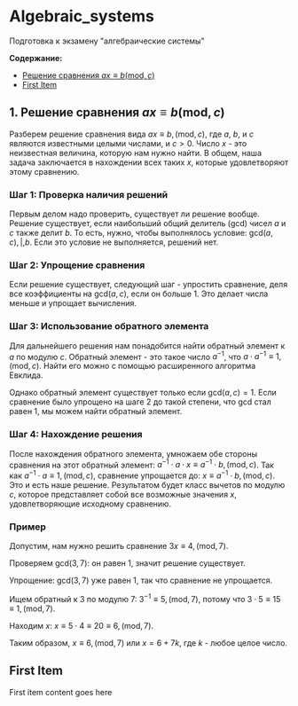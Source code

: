 # Algebraic_systems
Подготовка к экзамену "алгебраические системы"

 **Содержание:**
 - [Решение сравнения $ax \equiv b (\text{mod} , c)$](#item-one)
 - [First Item](#item-two)

 <a id="item-one"></a>
## 1. Решение сравнения $ax \equiv b (\text{mod} , c)$

Разберем решение сравнения вида $ax \equiv b , (\text{mod} , c)$, где $a$, $b$, и $c$ являются известными целыми числами, и $c > 0$. Число $x$ - это неизвестная величина, которую нам нужно найти. В общем, наша задача заключается в нахождении всех таких $x$, которые удовлетворяют этому сравнению.

### Шаг 1: Проверка наличия решений
Первым делом надо проверить, существует ли решение вообще. Решение существует, если наибольший общий делитель (gcd) чисел $a$ и $c$ также делит $b$. То есть, нужно, чтобы выполнялось условие: $\text{gcd}(a, c) ,|, b$. Если это условие не выполняется, решений нет.

### Шаг 2: Упрощение сравнения
Если решение существует, следующий шаг - упростить сравнение, деля все коэффициенты на $\text{gcd}(a, c)$, если он больше 1. Это делает числа меньше и упрощает вычисления.

### Шаг 3: Использование обратного элемента
Для дальнейшего решения нам понадобится найти обратный элемент к $a$ по модулю $c$. Обратный элемент - это такое число $a^{-1}$, что $a \cdot a^{-1} \equiv 1 , (\text{mod} , c)$. Найти его можно с помощью расширенного алгоритма Евклида.

Однако обратный элемент существует только если $\text{gcd}(a, c) = 1$. Если сравнение было упрощено на шаге 2 до такой степени, что $\text{gcd}$ стал равен 1, мы можем найти обратный элемент.

### Шаг 4: Нахождение решения
После нахождения обратного элемента, умножаем обе стороны сравнения на этот обратный элемент: $a^{-1} \cdot a \cdot x \equiv a^{-1} \cdot b , (\text{mod} , c)$. Так как $a^{-1} \cdot a \equiv 1 , (\text{mod} , c)$, сравнение упрощается до: $x \equiv a^{-1} \cdot b , (\text{mod} , c)$. Это и есть наше решение. Результатом будет класс вычетов по модулю $c$, которое представляет собой все возможные значения $x$, удовлетворяющие исходному сравнению.

### Пример
Допустим, нам нужно решить сравнение $3x \equiv 4 , (\text{mod} , 7)$.

Проверяем $\text{gcd}(3, 7)$: он равен 1, значит решение существует.

Упрощение: $\text{gcd}(3, 7)$ уже равен 1, так что сравнение не упрощается.

Ищем обратный к 3 по модулю 7: $3^{-1} \equiv 5 , (\text{mod} , 7)$, потому что $3 \cdot 5 \equiv 15 \equiv 1 , (\text{mod} , 7)$.

Находим $x$: $x \equiv 5 \cdot 4 \equiv 20 \equiv 6 , (\text{mod} , 7)$.

Таким образом, $x \equiv 6 , (\text{mod} , 7)$ или $x = 6 + 7k$, где $k$ - любое целое число.

 <a id="item-two"></a>
## First Item
 First item content goes here
